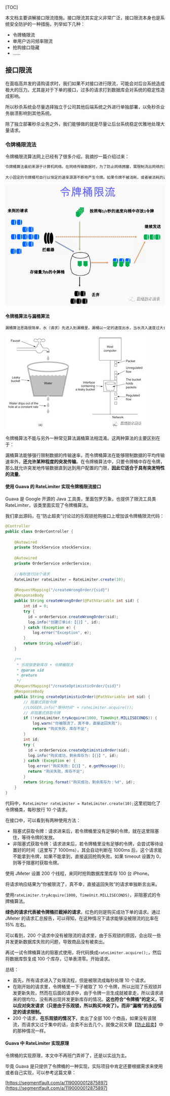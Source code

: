 [TOC]

本文档主要讲解接口限流措施。接口限流其实定义非常广泛，接口限流本身也是系统安全防护的一种措施，列举如下几种：

- 令牌桶限流
- 单用户访问频率限流
- 抢购接口隐藏
- ……

## 接口限流

在面临高并发的请购请求时，我们如果不对接口进行限流，可能会对后台系统造成极大的压力。尤其是对于下单的接口，过多的请求打到数据库会对系统的稳定性造成影响。

所以秒杀系统会尽量选择独立于公司其他后端系统之外进行单独部署，以免秒杀业务崩溃影响到其他系统。

除了独立部署秒杀业务之外，我们能够做的就是尽量让后台系统稳定优雅地处理大量请求。

### 令牌桶限流法

令牌桶限流算法网上已经有了很多介绍，我摘抄一篇介绍过来：

```txt
令牌桶算法最初来源于计算机网络。在网络传输数据时，为了防止网络拥塞，需限制流出网络的流量，使流量以比较均匀的速度向外发送。令牌桶算法就实现了这个功能，可控制发送到网络上数据的数目，并允许突发数据的发送。

大小固定的令牌桶可自行以恒定的速率源源不断地产生令牌。如果令牌不被消耗，或者被消耗的速度小于产生的速度，令牌就会不断地增多，直到把桶填满。后面再产生的令牌就会从桶中溢出。最后桶中可以保存的最大令牌数永远不会超过桶的大小。
```

![令牌桶限流](%E4%BB%A4%E7%89%8C%E6%A1%B6%E9%99%90%E6%B5%81.assets/640.png)

#### 令牌桶算法与漏桶算法

```txt
漏桶算法思路很简单，水（请求）先进入到漏桶里，漏桶以一定的速度出水，当水流入速度过大会直接溢出，可以看出漏桶算法能强行限制数据的传输速率。
```

![图片](%E4%BB%A4%E7%89%8C%E6%A1%B6%E9%99%90%E6%B5%81.assets/640-20210127104843732.png)

令牌桶算法不能与另外一种常见算法漏桶算法相混淆。这两种算法的主要区别在于：

漏桶算法能够强行限制数据的传输速率，而令牌桶算法在能够限制数据的平均传输速率外，**还允许某种程度的突发传输**。在令牌桶算法中，只要令牌桶中存在令牌，那么就允许突发地传输数据直到达到用户配置的门限，**因此它适合于具有突发特性的流量**。

#### 使用 Guava 的 RateLimiter 实现令牌桶限流接口

Guava 是 Google 开源的 Java 工具类，里面包罗万象，也提供了限流工具类 RateLimiter，该类里面实现了令牌桶算法。

我们拿出源码，在“防止超卖”讨论过的乐观锁抢购接口上增加该令牌桶限流代码：

```java
@Controller
public class OrderController {

    @Autowired
    private StockService stockService;

    @Autowired
    private OrderService orderService;

    //每秒放行10个请求
    RateLimiter rateLimiter = RateLimiter.create(10);

    @RequestMapping("/createWrongOrder/{sid}")
    @ResponseBody
    public String createWrongOrder(@PathVariable int sid) {
        int id = 0;
        try {
          id = orderService.createWrongOrder(sid);
          log.info("创建订单id:【{}】", id);
        } catch (Exception e) {
            log.error("Exception", e);
        }
        return String.valueOf(id);
    }

    /**
     * 乐观锁更新库存 + 令牌桶限流
     * @param sid
     * @return
     */
    @RequestMapping("/createOptimisticOrder/{sid}")
    @ResponseBody
    public String createOptimisticOrder(@PathVariable int sid) {
        // 阻塞式获取令牌
        //LOGGER.info("等待时间" + rateLimiter.acquire());
        // 非阻塞式获取令牌
        if (!rateLimiter.tryAcquire(1000, TimeUnit.MILLISECONDS)) {
            log.warn("你被限流了，真不幸，直接返回失败");
            return "购买失败，库存不足";
        }
        int id;
        try {
          id = orderService.createOptimisticOrder(sid);
          log.info("购买成功，剩余库存为:【{}】", id);
        } catch (Exception e) {
          log.error("购买失败:【{}】", e.getMessage());
          return "购买失败，库存不足";
        }
        return String.format("购买成功，剩余库存为：%d", id);
    }
}
```

代码中，`RateLimiter rateLimiter = RateLimiter.create(10);`这里初始化了令牌桶类，每秒放行 10 个请求。

在接口中，可以看到有两种使用方法：

- 阻塞式获取令牌：请求进来后，若令牌桶里没有足够的令牌，就在这里阻塞住，等待令牌的发放。
- 非阻塞式获取令牌：请求进来后，若令牌桶里没有足够的令牌，会尝试等待设置好的时间（这里写了 1000ms），其会自动判断在 1000ms 后，这个请求能不能拿到令牌，如果不能拿到，直接返回抢购失败。如果 timeout 设置为
  0，则等于阻塞时获取令牌。

使用 JMeter 设置 200 个线程，来同时抢购数据库里库存 100 台 iPhone。

将请求响应结果为“你被限流了，真不幸，直接返回失败”的请求单独断言出来。

使用`rateLimiter.tryAcquire(1000, TimeUnit.MILLISECONDS)`，非阻塞式的令牌桶算法。

**绿色的请求代表被令牌桶拦截掉的请求**，红色的则是购买成功下单的请求。通过 JMeter 的请求汇总报告，可以得知，在这种情况下请求能够没被限流的比率在 15% 左右。

可以看到，200 个请求中没有被限流的请求里，由于乐观锁的原因，会出现一些并发更新数据库失败的问题，导致商品没有被卖出。

再试一试令牌桶算法的阻塞式使用，将代码换成`rateLimiter.acquire();`，然后将数据库恢复成 100 个库存，订单表清零。开始请求。

总结：

- 首先，所有请求进入了处理流程，但是被限流成每秒处理 10 个请求。
- 在刚开始的请求里，令牌桶里一下子被取了 10 个令牌，所以出现了乐观锁并发更新失败，然而在后面的请求中，由于令牌一旦生成就被拿走，所以请求进来的很均匀，没有再出现并发更新库存的情况。**这也符合“令牌桶”的定义，可以应对突发请求（只是由于乐观锁，所以购买冲突了）。而非“漏桶”的永远恒定的请求限制。**
- 200 个请求，**在乐观锁的情况下**，卖出了全部 100
  个商品，如果没有该限流，而请求又过于集中的话，会卖不出去几个。就像之前文章【[防止超卖](https://github.com/MrShadowalker/seckill/blob/master/doc/%E9%98%B2%E6%AD%A2%E8%B6%85%E5%8D%96.md)】中的那种情况一样。

#### Guava 中 RateLimiter 实现原理

令牌桶的实现原理，本文中不再班门弄斧了，还是以实战为主。

毕竟 Guava 是只提供了令牌桶的一种实现，实际项目中肯定还要根据需求来使用或者自己实现，可以参考这篇文章：

[https://segmentfault.com/a/1190000012875897](https://segmentfault.com/a/1190000012875897)